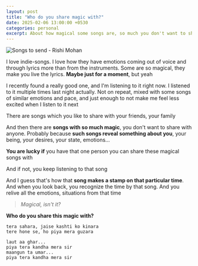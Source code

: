 ```yaml
---
layout: post
title: "Who do you share magic with?"
date: 2025-02-06 13:00:00 +0530
categories: personal
excerpt: About how magical some songs are, so much you don't want to share them with anyone, unless you're lucky
---
```


![Songs to send - Rishi Mohan](/images/posts/songs-to-send.jpg)

I love indie-songs.
I love how they have emotions
coming out of voice and through
lyrics more than from the instruments.
Some are so magical, they make you live the lyrics.
**Maybe just for a moment**, but yeah

I recently found a really good one,
and I'm listening to it right now.
I listened to it multiple times last night actually.
Not on repeat, mixed with some songs of similar emotions and pace,
and just enough to not make me feel less excited
when I listen to it next

There are songs which you like to share with your friends,
your family

And then there are **songs with so much magic**,
you don't want to share with anyone.
Probably because **such songs reveal something about you**,
your being, your desires, your state, emotions...

**You are lucky if** you have that one person
you can share these magical songs with

And if not, you keep listening to that song

And I guess that's how that **song makes a
stamp on that particular time**.
And when you look back, you recognize the time
by that song. And you relive all the emotions,
situations from that time

> _Magical, isn't it?_

**Who do you share this magic with?**

```
tera sahara, jaise kashti ko kinara
tere hone se, ho piya mera guzara

laut aa ghar...
piya tera kandha mera sir
maangun ta umar...
piya tera kandha mera sir
```
